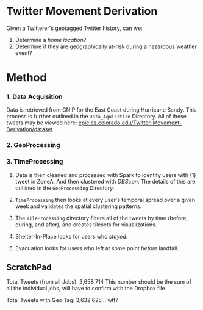Twitter Movement Derivation 
===========================

Given a Twitterer's geotagged Twitter history, can we:

1. Determine a _home location_?
2. Determine if they are geographically at-risk during a hazardous weather event?




# Method


### 1. Data Acquisition
Data is retrieved from GNIP for the East Coast during Hurricane Sandy. This process is further outlined in the `Data_Aquisition` Directory. All of these tweets may be viewed here: [epic.cs.colorado.edu/Twitter-Movement-Derivation/dataset](http://epic.cs.colorado.edu/Twitter-Movement-Derivation/dataset)

### 2. GeoProcessing


### 3. TimeProcessing


1. Data is then cleaned and processed with Spark to identify users with (1) tweet in ZoneA. And then clustered with _DBScan_. The details of this are outlined in the `GeoProcessing` Directory.

1. `TimeProcessing` then looks at every user's temporal spread over a given week and validates the spatial clustering patterns.


1. The `TileProcessing` directory filters all of the tweets by time (before, during, and after), and creates tilesets for visualizations.


1. Shelter-In-Place looks for users who _stayed_.

1. Evacuation looks for users who left at some point _before_ landfall.




ScratchPad
----------

Total Tweets (from all Jobs): 3,658,714
This number should be the sum of all the individual jobs, will have to confirm with the Dropbox file

Total Tweets with Geo Tag: 3,632,625... wtf?
